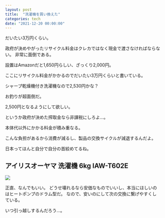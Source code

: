 ```yaml
---
layout: post
title:  "洗濯機を買い換えた"
categories: tech
date: "2021-12-20 00:00:00"
---
```


だいたい3万円くらい。

政府が決めやがったリサイクル料金はクレカではなく現金で渡さなければならない。
非常に面倒である。

設置はAmazonだと1,650円らしい、ざっくり2,000円。

ここにリサイクル料金がかかるのでだいたい3万円くらいと書いている。

シャープ乾燥機付き洗濯機なので2,530円かな？

お釣りが超面倒だ。

2,500円となるようにして欲しい。

というか政府が決めた搾取金なら非課税にしろよ...。

本体代以外にかかる料金が積み重なる。

こんな負担があるから消費が減るし、製品の交換サイクルが減退するんだよ。

日本ってほんと自分で自分の首絞めてるね。

## アイリスオーヤマ 洗濯機 6kg IAW-T602E

<a href="https://www.amazon.co.jp/gp/product/B084K7PM6J?ie=UTF8&psc=1&linkCode=li3&tag=infirmaria112-22&linkId=09d88e574e106e839fb083c83b5c9f21&language=ja_JP&ref_=as_li_ss_il" target="_blank"><img border="0" src="//ws-fe.amazon-adsystem.com/widgets/q?_encoding=UTF8&ASIN=B084K7PM6J&Format=_SL250_&ID=AsinImage&MarketPlace=JP&ServiceVersion=20070822&WS=1&tag=infirmaria112-22&language=ja_JP" ></a><img src="https://ir-jp.amazon-adsystem.com/e/ir?t=infirmaria112-22&language=ja_JP&l=li3&o=9&a=B084K7PM6J" width="1" height="1" border="0" alt="" style="border:none !important; margin:0px !important;" />

正直、なんでもいい。
どうせ壊れるなら安価なものでいいし、本当にほしいのはヒートポンプのドラム型だ。
なので、安いのにして次の交換に繋げやすくしている。

いつ引っ越しするんだろう...。
